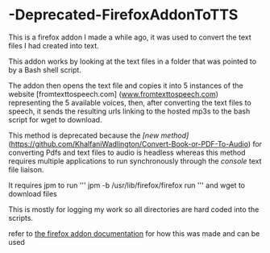 # -Deprecated-FirefoxAddonToTTS
This is a firefox addon I made a while ago,  it was used to convert the text files I had created into text.

This addon works by looking at the text files in a folder that was pointed to by a Bash shell script. 

The addon then opens the text file and copies it into 5 instances of the website [fromtexttospeech.com] (www.fromtexttospeech.com) representing the 5 available voices, then, after converting the text files to speech, it sends the resulting urls linking to the hosted mp3s to the bash script for wget to download. 

This method is deprecated because the *[new method]*(https://github.com/KhalfaniWadlington/Convert-Book-or-PDF-To-Audio) for converting Pdfs and text files to audio is headless whereas this method requires multiple applications to run synchronously through the *console* text file liaison.

It requires jpm to run 
'''
jpm -b /usr/lib/firefox/firefox run
'''
and wget to download files

This is mostly for logging my work so all directories are hard coded into the scripts.

refer to [the firefox addon documentation](https://developer.mozilla.org/en-US/Add-ons/SDK) for how this was made and can be used
